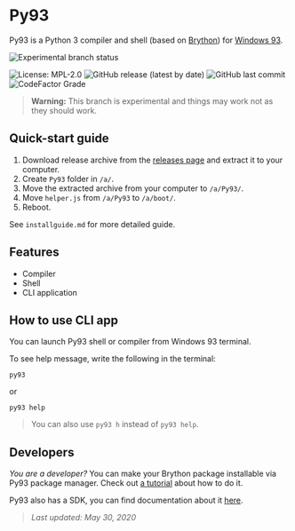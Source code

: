 # Py93

Py93 is a Python 3 compiler and shell (based on [Brython](https://brython.info)) for [Windows 93](https://windows93.net/).

<!--- ![Experimental branch status](https://img.shields.io/badge/experimental_branch_status-active-informational) -->
![Experimental branch status](https://img.shields.io/badge/experimental_branch_status-testing-informational)
<!---
![Experimental branch status](https://img.shields.io/badge/experimental_branch_status-getting_ready_to_merge-brightgreen)
-->

![License: MPL-2.0](https://img.shields.io/badge/license-MPL--2.0-informational)
![GitHub release (latest by date)](https://img.shields.io/github/v/release/hasha2982/Py93?label=latest%20release)
![GitHub last commit](https://img.shields.io/github/last-commit/hasha2982/Py93)
![CodeFactor Grade](https://img.shields.io/codefactor/grade/github/hasha2982/Py93?logo=codefactor)

<!--- code redactor (based on [CodeMirror](https://codemirror.net)),  -->

<!---
## Installing

To install Py93 to your Windows 93 computer, just create `Py93` folder in `/a/`, then paste this repository to `Py93` folder. See `installguide.md` for more detailed guide.
-->

> **Warning:** This branch is experimental and things may work not as they should work.

## Quick-start guide

1. Download release archive from the [releases page](https://github.com/hasha2982/Py93/releases) and extract it to your computer.
2. Create `Py93` folder in `/a/`.
3. Move the extracted archive from your computer to `/a/Py93/`.
4. Move `helper.js` from `/a/Py93` to `/a/boot/`.
5. Reboot.

See `installguide.md` for more detailed guide.

## Features

* Compiler
* Shell
* CLI application

## How to use CLI app

You can launch Py93 shell or compiler from Windows 93 terminal.

To see help message, write the following in the terminal:

```
py93
```

or

```
py93 help
```

> You can also use `py93 h` instead of `py93 help`.

## Developers

*You are a developer?* You can make your Brython package installable via Py93 package manager. Check out [a tutorial](https://github.com/hasha2982/Py93/wiki/Creating-your-first-Py93-package) about how to do it.

Py93 also has a SDK, you can find documentation about it [here](https://github.com/hasha2982/Py93/wiki/SDK).

<!---
## CLI commands

```
Printing out help message:
py93
py93 help
py93 h

Launching the shell:
py93 shell
py93 s

Printing out py93compile help message:
py93 compile
py93 c
py93 compile help
py93 compile h
py93 c help
py93 c h

Launching py93compile (Py93 Compiler):
py93 c [filename]
py93 compile [filename]
// py93compile have got more options, see py93compile help message for more
```
-->

> *Last updated: May 30, 2020*
